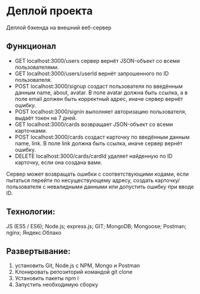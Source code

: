 # Деплой проекта
Деплой бэкенда на внешний веб-сервер

## Функционал
- GET localhost:3000/users сервер вернёт JSON-объект со всеми пользователями.
-  GET localhost:3000/users/userId вернёт запрошенного по ID пользователя.
- POST localhost:3000/signup создаст пользователя по введённым данным name, about, avatar. В поле avatar должна быть ссылка, а в поле email должен быть корректный адрес, иначе сервер вернёт ошибку.
- POST localhost:3000/signin выполняет авторизацию пользователя, выдаёт токен на 7 дней.
- GET localhost:3000/cards возвращает JSON-объект со всеми карточками.
- POST localhost:3000/cards создаст карточку по введённым данным name, link. В поле link должна быть ссылка, иначе сервер вернёт ошибку.
- DELETE localhost:3000/cards/cardId удаляет найденную по ID карточку, если она создана вами.

Сервер может возвращать ошибки с соответствующими кодами, если пытаться перейти по несуществующему адресу, создать карточку/пользователя с невалидными данными или допустить ошибку при вводе ID.

## Технологии:
JS (ES5 / ES6); Node.js; express.js; GIT; MongoDB; Mongoose; Postman; nginx; Яндекс.Облако

## Развертывание:
1. установить Git, Node.js с NPM, Mongo и Postman
2. Клонировать репозиторий командой git clone
3. Установить пакеты npm i
4. Запустить необходимую сборку
